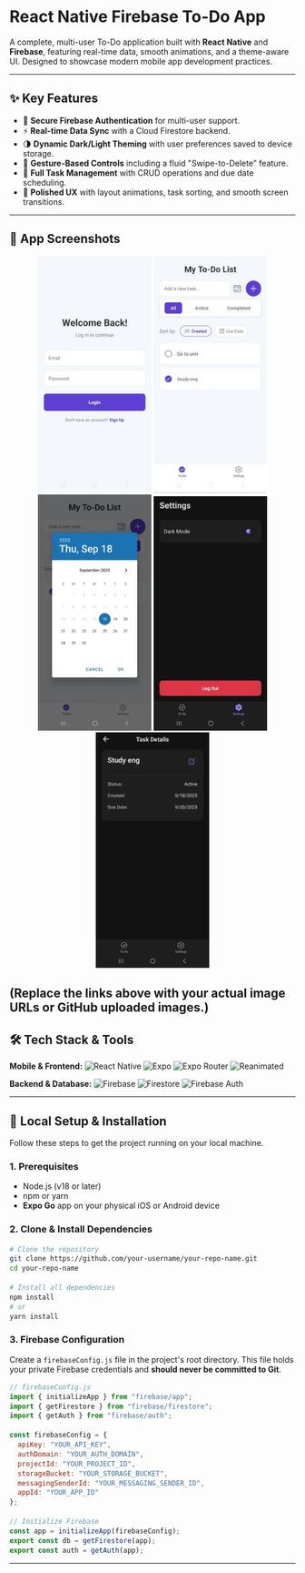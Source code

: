 # React Native Firebase To-Do App

A complete, multi-user To-Do application built with **React Native** and **Firebase**, featuring real-time data, smooth animations, and a theme-aware UI. Designed to showcase modern mobile app development practices.

---

## ✨ Key Features

* 🔐 **Secure Firebase Authentication** for multi-user support.
* ⚡ **Real-time Data Sync** with a Cloud Firestore backend.
* 🌗 **Dynamic Dark/Light Theming** with user preferences saved to device storage.
* 👋 **Gesture-Based Controls** including a fluid "Swipe-to-Delete" feature.
* 📅 **Full Task Management** with CRUD operations and due date scheduling.
* 🚀 **Polished UX** with layout animations, task sorting, and smooth screen transitions.

---
## 📸 App Screenshots


<p align="center">
  <img src="https://github.com/z-Pearlina/mobile-todo-app/blob/main/screenshots/1.jpg" width="200" />
  <img src="https://github.com/z-Pearlina/mobile-todo-app/blob/main/screenshots/2.jpg" width="200" />
  <img src="https://github.com/z-Pearlina/mobile-todo-app/blob/main/screenshots/3.jpg" width="200" />
  <img src="https://github.com/z-Pearlina/mobile-todo-app/blob/main/screenshots/4.jpg" width="200" />
  <img src="https://github.com/z-Pearlina/mobile-todo-app/blob/main/screenshots/5.jpg" width="200" />
</p>



(Replace the links above with your actual image URLs or GitHub uploaded images.)
---

## 🛠️ Tech Stack & Tools

**Mobile & Frontend:**
![React Native](https://img.shields.io/badge/React_Native-20232A?style=for-the-badge\&logo=react\&logoColor=61DAFB)
![Expo](https://img.shields.io/badge/Expo-000020?style=for-the-badge\&logo=expo\&logoColor=white)
![Expo Router](https://img.shields.io/badge/Expo_Router-646CFF?style=for-the-badge\&logo=react-router\&logoColor=white)
![Reanimated](https://img.shields.io/badge/Reanimated-0055D7?style=for-the-badge\&logo=react\&logoColor=white)

**Backend & Database:**
![Firebase](https://img.shields.io/badge/Firebase-FFCA28?style=for-the-badge\&logo=firebase\&logoColor=black)
![Firestore](https://img.shields.io/badge/Firestore-FFC107?style=for-the-badge\&logo=google-cloud\&logoColor=black)
![Firebase Auth](https://img.shields.io/badge/Auth-F57C00?style=for-the-badge\&logo=firebase\&logoColor=white)

---

## 🚀 Local Setup & Installation

Follow these steps to get the project running on your local machine.

### 1. Prerequisites

* Node.js (v18 or later)
* npm or yarn
* **Expo Go** app on your physical iOS or Android device

### 2. Clone & Install Dependencies

```bash
# Clone the repository
git clone https://github.com/your-username/your-repo-name.git
cd your-repo-name

# Install all dependencies
npm install
# or
yarn install
```

### 3. Firebase Configuration

Create a `firebaseConfig.js` file in the project's root directory. This file holds your private Firebase credentials and **should never be committed to Git**.

```javascript
// firebaseConfig.js
import { initializeApp } from "firebase/app";
import { getFirestore } from "firebase/firestore";
import { getAuth } from "firebase/auth";

const firebaseConfig = {
  apiKey: "YOUR_API_KEY",
  authDomain: "YOUR_AUTH_DOMAIN",
  projectId: "YOUR_PROJECT_ID",
  storageBucket: "YOUR_STORAGE_BUCKET",
  messagingSenderId: "YOUR_MESSAGING_SENDER_ID",
  appId: "YOUR_APP_ID"
};

// Initialize Firebase
const app = initializeApp(firebaseConfig);
export const db = getFirestore(app);
export const auth = getAuth(app);
```

---
